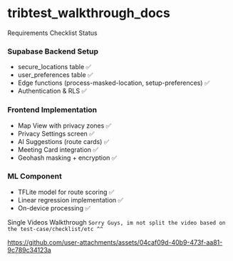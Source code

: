 # tribtest_walkthrough_docs

Requirements Checklist Status

### Supabase Backend Setup

* secure_locations table ✅
* user_preferences table ✅
* Edge functions (process-masked-location, setup-preferences) ✅
* Authentication & RLS ✅

### Frontend Implementation 

* Map View with privacy zones ✅
* Privacy Settings screen ✅
* AI Suggestions (route cards) ✅
* Meeting Card integration ✅
* Geohash masking + encryption ✅

### ML Component

* TFLite model for route scoring ✅
* Linear regression implementation ✅
* On-device processing ✅

Single Videos Walkthrough
```Sorry Guys, im not split the video based on the test-case/checklist/etc ^^```


https://github.com/user-attachments/assets/04caf09d-40b9-473f-aa81-9c789c34123a

